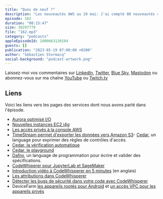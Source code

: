 ```yaml
---
title: "Quoi de neuf ?"
description: "Les nouveautés AWS au 19 mai: J'ai compté 80 nouveautés ces deux dernières semaines (-2 WoW). Il y a des nouveautés côté Aurora, aussi une nouvelle famille d'instances EC2. On parlera d'accès privés à la console et de TimeStream. Je passerai un peu de temps sur Cedar, un nouveau language pour exprimer des règles de contrôle d'accès. Et je terminerai par CodeWhisperer, ce nouveau service qui améliore la productivité des développeurs et avec DeviceFarm pour tester vos applications sur des vrais appareils. On détaille tout cela dans le podcast \U0001F399 AWS ☁️ en \U0001F1EB\U0001F1F7."
episode: 162
duration: "00:15:47"
size: 30297779
file: "162.mp3"
category: "podcasts"
appleEpisodeId: 1000663120194
guests: []
publication: "2023-05-19 07:00:00 +0200"
author: "Sébastien Stormacq"
social-background: "podcast-artwork.png"
---
```


Laissez-moi vos commentaires sur [LinkedIn](https://www.linkedin.com/in/sebastienstormacq/), [Twitter](https://twitter.com/sebsto), [Blue Sky](https://bsky.app/profile/sebsto.bsky.social), [Mastodon](https://awscommunity.social/@sebsto) ou abonnez-vous sur ma chaîne [YouTube](https://www.youtube.com/sebsto) ou [Twitch.tv](https://www.twitch.tv/sebAWS)

## Liens

Voici les liens vers les pages des services dont nous avons parlé dans l'épisode.

- [Aurora optimisé I/O](https://aws.amazon.com/blogs/aws/new-amazon-aurora-i-o-optimized-cluster-configuration-with-up-to-40-cost-savings-for-i-o-intensive-applications/)
- [Nouvelles instances EC2 i4g](https://aws.amazon.com/blogs/aws/new-storage-optimized-amazon-ec2-i4g-instances-graviton-processors-and-aws-nitro-ssds/)
- [Les accès privés à la console AWS](https://docs.aws.amazon.com/awsconsolehelpdocs/latest/gsg/console-private-access.html)
- [TimeStream permet d'exporter les données vers Amazon S3](https://aws.amazon.com/about-aws/whats-new/2023/05/amazon-timestream-unloading-data-amazon-s3/)- [Cedar](https://aws.amazon.com/about-aws/whats-new/2023/05/cedar-open-source-language-access-control/), un language pour exprimer des règles de contrôles d'accès.
- [Cedar, la vérification automatique](https://www.amazon.science/blog/how-we-built-cedar-with-automated-reasoning-and-differential-testing)
- [Cedar, le playground](https://www.cedarpolicy.com/en/playground)
- [Dafny](https://dafny.org/), un language de programmation pour écrire et valider des spécifications.
- [CodeWhiperer pour JupyterLab et SageMaker](https://aws.amazon.com/about-aws/whats-new/2023/05/amazon-codewhisperer-extension-jupyterlab-sagemaker-studio/)
- [Introduction vidéo à CodeWhisperer en 5 minutes](https://www.youtube.com/watch?v=sFh3_cMUrMk) (en anglais)
- [Les attributions dans CodeWhisperer](https://www.youtube.com/watch?v=qu67bvH2Y08)
- [Détecter les bugs de sécurité dans votre code avec CodeWhisperer](https://www.youtube.com/watch?v=GkZ4bT4DMwU)
- DeviceFarm [les appareils rootés pour Android](https://aws.amazon.com/about-aws/whats-new/2023/05/aws-device-farm-rooted-android-private-devices/) et [un accès VPC pour les appareils privés](https://aws.amazon.com/about-aws/whats-new/2023/05/aws-device-farm-vpc-integration-private-devices/)

